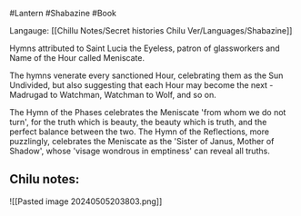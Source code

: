 #Lantern #Shabazine #Book 

Langauge: [[Chillu Notes/Secret histories Chilu Ver/Languages/Shabazine]]

Hymns attributed to Saint Lucia the Eyeless, patron of glassworkers and Name of the Hour called Meniscate.

The hymns venerate every sanctioned Hour, celebrating them as the Sun Undivided, but also suggesting that each Hour may become the next - Madrugad to Watchman, Watchman to Wolf, and so on.

The Hymn of the Phases celebrates the Meniscate 'from whom we do not turn', for the truth which is beauty, the beauty which is truth, and the perfect balance between the two. The Hymn of the Reflections, more puzzlingly, celebrates the Meniscate as the 'Sister of Janus, Mother of Shadow', whose 'visage wondrous in emptiness' can reveal all truths.

Chilu notes:
- 

![[Pasted image 20240505203803.png]]